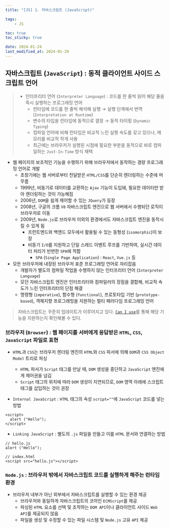 ```yaml
---
title: "[JS] 1. 자바스크립트 (JavaScript)"

tags:
    - JS

toc: true
toc_sticky: true

date: 2024-01-24
last_modified_at: 2024-01-29
---
```


## 자바스크립트 (```JavaScript```) : 동적 클라이언트 사이드 스크립트 언어

> - 인터프리터 언어 (```Interpreter Language```) : 코드를 한 줄씩 읽어 해당 줄을 즉시 실행하는 프로그래밍 언어
>   - 런타임에 코드를 한 줄씩 해석해 실행 → 실행 단계에서 번역 (```Interpretation at Runtime```)
>   - 변수의 타입을 런타임에 동적으로 결정 → 동적 타이핑 (```Dynamic Typing```)
>   - 컴파일 언어에 비해 런타임은 비교적 느린 실행 속도를 갖고 있으나, 메모리를 비교적 작게 사용
>   - 최근에는 브라우저가 실행된 시점에 필요한 부분을 동적으로 바로 컴파일하는 ```Just-In-Time``` 방식 채택


- 웹 페이지의 보조적인 기능을 수행하기 위해 브라우저에서 동작하는 경량 프로그래밍 언어로 개발
  - 초창기에는 웹 서버로부터 전달받은 ```HTML/CSS```를 단순히 렌더링하는 수준에 머무름
  - 1999년, 비동기로 데이터를 교환하는 ```Ajax``` 기능이 도입돼, 필요한 데이터만 받아 렌더링하는 것이 가능해짐
  - 2006년, ```DOM```을 쉽게 제어할 수 있는 ```JQuery```가 등장
  - 2008년, 구글의 크롬 ```V8``` 자바스크립트 엔진으로 웹 서버에서 수행되던 로직이 브라우저로 이동
  - 2009년, ```Node.js```로 브라우저 이외의 환경에서도 자바스크립트 엔진을 동작시킬 수 있게 됨
    - 프런트엔드와 백엔드 모두에서 활용될 수 있는 동형성 (```isomorphic```)이 보장
    - 비동기 ```I/O```를 지원하고 단일 스레드 이벤트 루프를 기반하여, 실시간 데이터 처리가 빈번한 ```SPA```에 적합
      - ```SPA``` (```Single Page Application```) : ```React```, ```Vue.js``` 등
- 모든 브라우저에 내장된 브라우저 표준 프로그래밍 언어로 자리잡음
  - 개발자가 별도의 컴파일 작업을 수행하지 않는 인터프리터 언어 (```Interpreter Language```)
  - 모던 자바스크립트 엔진은 인터프리터와 컴파일러의 장점을 결합해, 비교적 속도가 느린 인터프리터의 단점 해결
  - 명령형 (```imperative```), 함수형 (```functional```), 프로토타입 기반 (```prototype-based```), 객체지향 프로그래밍을 지원하는 멀티 패러다임 프로그래밍 언어

> 자바스크립트는 꾸준히 업데이트가 이루어지고 있다. <code><a href="https://caniuse.com">Can I use</a></code>를 통해 해당 기능을 지원하는지 확인해볼 수 있다.

### 브라우저 (```Browser```) : 웹 페이지를 서버에게 응답받은 ```HTML```, ```CSS```, ```JavaScript``` 파일로 표현

- ```HTML```과 ```CSS```는 브라우저 렌더링 엔진의 ```HTML```와 ```CSS``` 파서에 의해 ```DOM```과 ```CSS Object Model``` 트리로 파싱
  - ```HTML``` 파서가 ```Script``` 태그를 만날 때, ```DOM``` 생성을 중단하고 ```JavaScript``` 엔진에게 제어권을 넘김
  - ```Script``` 태그의 위치에 따라 ```DOM``` 생성이 지연되므로, ```DOM``` 영역 아래에 스크립트 태그를 삽입하는 것이 권장

- ```Internal JavaScript``` : ```HTML``` 태그의 속성 ```script=""```에 ```JavaScript``` 코드를 넣는 방법

```
<script>
  alert ("Hello");
</script>
```
- ```Linking JavaScript``` : 별도의 ```.js``` 파일을 만들고 이를 ```HTML``` 문서와 연결하는 방법

```
// hello.js
alert ("Hello");
```
```
// index.html
<script src="hello.js"></script>
```

### ```Node.js``` : 브라우저 밖에서 자바스크립트 코드를 실행하게 해주는 런타임 환경

- 브라우저 내부가 아닌 외부에서 자바스크립트를 실행할 수 있는 환경 제공
  - 브라우저와 동일하게 자바스크립트의 코어인 ```ECMScript```를 제공
  - 파싱된 ```HTML``` 요소를 선택 및 조작하는 ```DOM API```이나 클라이언트 사이드 ```Web API```를 제공되지 않음
  - 파일을 생성 및 수정할 수 있는 파일 시스템 및 ```Node.js``` 고유 ```API``` 제공